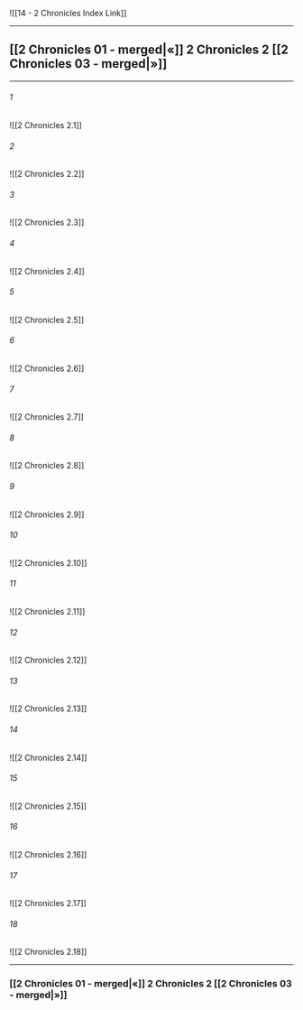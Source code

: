 ![[14 - 2 Chronicles Index Link]]

---
##  [[2 Chronicles 01 - merged|«]] 2 Chronicles 2 [[2 Chronicles 03 - merged|»]]

---

###### 1
![[2 Chronicles 2.1]] 

###### 2
![[2 Chronicles 2.2]] 

###### 3
![[2 Chronicles 2.3]] 

###### 4
![[2 Chronicles 2.4]]

###### 5 
![[2 Chronicles 2.5]] 

###### 6
![[2 Chronicles 2.6]] 

###### 7
![[2 Chronicles 2.7]] 

###### 8
![[2 Chronicles 2.8]] 

###### 9
![[2 Chronicles 2.9]] 

###### 10
![[2 Chronicles 2.10]] 

###### 11
![[2 Chronicles 2.11]] 

###### 12
![[2 Chronicles 2.12]]

###### 13
![[2 Chronicles 2.13]] 

###### 14
![[2 Chronicles 2.14]] 

###### 15
![[2 Chronicles 2.15]]

###### 16
![[2 Chronicles 2.16]] 

###### 17
![[2 Chronicles 2.17]]

###### 18
![[2 Chronicles 2.18]] 


---
###  [[2 Chronicles 01 - merged|«]] 2 Chronicles 2 [[2 Chronicles 03 - merged|»]]